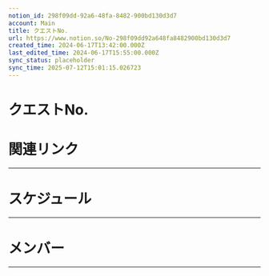 ```yaml
---
notion_id: 298f09dd-92a6-48fa-8482-900bd130d3d7
account: Main
title: クエストNo.
url: https://www.notion.so/No-298f09dd92a648fa8482900bd130d3d7
created_time: 2024-06-17T13:42:00.000Z
last_edited_time: 2024-06-17T15:55:00.000Z
sync_status: placeholder
sync_time: 2025-07-12T15:01:15.026723
---
```

# クエストNo.

# 関連リンク
---
# スケジュール
---
# メンバー
---